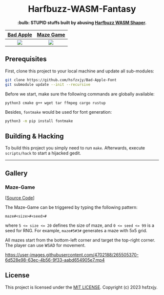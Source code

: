 <h1 align=center>Harfbuzz-WASM-Fantasy</h1>

<p align=center><b>:bulb: STUPID stuffs built by abusing <a href="https://github.com/harfbuzz/harfbuzz/blob/main/docs/wasm-shaper.md">Harfbuzz WASM Shaper</a>.</b></p>

|      [Bad Apple][link-bad-apple]       |    [Maze Game][link-maze]    |
| :------------------------------------: | :--------------------------: |
| [![][cover-bad-apple]](link-bad-apple) | [![][cover-maze]][link-maze] |

[link-bad-apple]: https://github.com/hsfzxjy/Bad-Apple-Font
[cover-bad-apple]: https://github.com/hsfzxjy/Harfbuzz-WASM-Fantasy/assets/4702188/04241bd6-1525-4b9a-bc50-db6bfe93ec5a
[link-maze]: #maze-game
[cover-maze]: https://github.com/hsfzxjy/Harfbuzz-WASM-Fantasy/assets/4702188/97dbd2c4-ec9b-4249-b4ce-a529709f1ade

## Prerequisites

First, clone this project to your local machine and update all sub-modules:

```bash
git clone https://github.com/hsfzxjy/Bad-Apple-Font
git submodule update --init --recursive
```

Before we start, make sure the following commands are globally available:

```plaintext
python3 cmake g++ wget tar ffmpeg cargo rustup
```

Besides, `fontmake` would be used for font generation:

```bash
python3 -m pip install fontmake
```

## Building & Hacking

To build this project you simply need to run `make`. Afterwards, execute `scripts/hack` to start a hijacked gedit.

---

## Gallery

### Maze-Game

[[Source Code](./src/maze/)]

The Maze-Game can be triggered by typing the following pattern:

```plaintext
maze#<size>#<seed>#
```

where `5 <= size <= 20` defines the size of maze, and `0 <= seed <= 99` is a seed for RNG. For example, `maze#5#3#` generates a maze with 5x5 grid.

All mazes start from the bottom-left corner and target the top-right corner. The player can use <kbd>W</kbd><kbd>S</kbd><kbd>A</kbd><kbd>D</kbd> for movement.

https://user-images.githubusercontent.com/4702188/265505370-6d528e98-63ec-4b56-9f33-aabd654905e7.mp4

## License

This project is licensed under the [MIT LICENSE](./LICENSE). Copyright (c) 2023 hsfzxjy.
